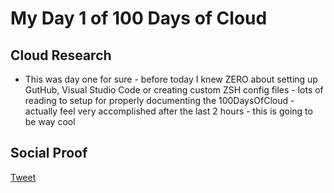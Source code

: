 <!-- This is a template you can use for quick progress days. It removes a lot of the steps we encourage you to share in the longer template 000-DAY-ARTICLE-LONG-TEMPLATE.MD-->

# My Day 1 of 100 Days of Cloud

## Cloud Research

- This was day one for sure - before today I knew ZERO about setting up GutHub, Visual Studio Code or creating custom ZSH config files - lots of reading to setup for properly documenting the 100DaysOfCloud - actually feel very accomplished after the last 2 hours - this is going to be way cool

## Social Proof



[Tweet](https://twitter.com/vAVF925/status/1330292953181544455)
